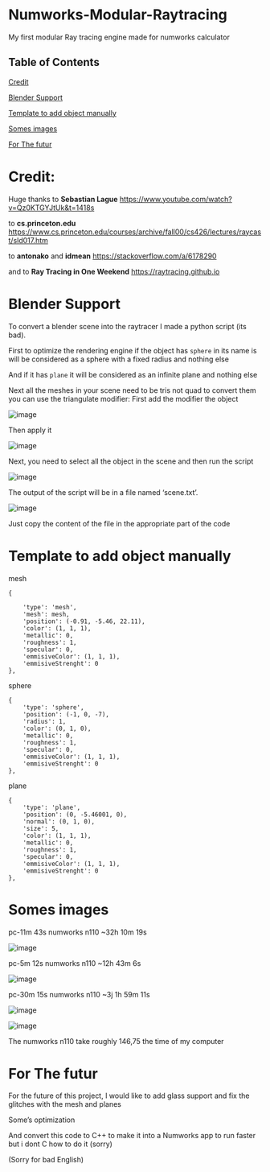 # Numworks-Modular-Raytracing
My first modular Ray tracing engine made for numworks calculator

##### <h2>Table of Contents</h2>
[Credit](#credit)  

[Blender Support](#blender-support)  

[Template to add object manually](#template-to-add-object-manually) 

[Somes images](#somes-images)  

[For The futur](#for-the-futur)  



<a name="credit"/>
<h1>Credit:</h1>

Huge thanks to **Sebastian Lague**
https://www.youtube.com/watch?v=Qz0KTGYJtUk&t=1418s

to **cs.princeton.edu**
https://www.cs.princeton.edu/courses/archive/fall00/cs426/lectures/raycast/sld017.htm

to **antonako** and **idmean**
https://stackoverflow.com/a/6178290

and to **Ray Tracing in One Weekend**
https://raytracing.github.io

<h1>Blender Support</h1>
To convert a blender scene into the raytracer I made a python script (its bad).

First to optimize the rendering engine if the object has `sphere` in its name is will be considered as a sphere with a fixed radius and nothing else

And if it has `plane` it will be considered as an infinite plane and nothing else

Next all the meshes in your scene need to be tris not quad to convert them you can use the triangulate modifier:
First add the modifier the object

![image](https://github.com/legoman0701/Numworks-Modular-Raytracing/blob/main/image/Triangulate.png)

Then apply it

![image](https://github.com/legoman0701/Numworks-Modular-Raytracing/blob/main/image/Apply_triangulate.png)

Next, you need to select all the object in the scene and then run the script

![image](https://github.com/legoman0701/Numworks-Modular-Raytracing/blob/main/image/Run_script.png)

The output of the script will be in a file named ‘scene.txt’.

![image](https://github.com/legoman0701/Numworks-Modular-Raytracing/blob/main/image/Output.png)

Just copy the content of the file in the appropriate part of the code

<h1>Template to add object manually</h1>


mesh

    {

        'type': 'mesh',
        'mesh': mesh,
        'position': (-0.91, -5.46, 22.11),
        'color': (1, 1, 1),
        'metallic': 0,
        'roughness': 1,
        'specular': 0,
        'emmisiveColor': (1, 1, 1),
        'emmisiveStrenght': 0
    },


sphere

    {
        'type': 'sphere',
        'position': (-1, 0, -7),
        'radius': 1,
        'color': (0, 1, 0),
        'metallic': 0,
        'roughness': 1,
        'specular': 0,
        'emmisiveColor': (1, 1, 1),
        'emmisiveStrenght': 0
    },


plane

    {
        'type': 'plane',
        'position': (0, -5.46001, 0),
        'normal': (0, 1, 0),
        'size': 5,
        'color': (1, 1, 1),
        'metallic': 0,
        'roughness': 1,
        'specular': 0,
        'emmisiveColor': (1, 1, 1),
        'emmisiveStrenght': 0
    },


<h1>Somes images</h1>

pc-11m 43s numworks n110 ~32h 10m 19s

![image](https://github.com/legoman0701/Numworks-Modular-Raytracing/blob/main/image/render%2011m%2043s.png)

pc-5m 12s numworks n110 ~12h 43m 6s

![image](https://github.com/legoman0701/Numworks-Modular-Raytracing/blob/main/image/render%205m%2012s.png)

pc-30m 15s numworks n110 ~3j 1h 59m 11s

![image](https://github.com/legoman0701/Numworks-Modular-Raytracing/blob/main/image/render%2030m%2015s.png)

![image](https://github.com/legoman0701/Numworks-Modular-Raytracing/blob/main/image/evo.gif)

The numworks n110 take roughly 146,75 the time of my computer

<h1>For The futur</h1>

For the future of this project, I would like to add glass support and fix the glitches with the mesh and planes

Some’s optimization

And convert this code to C++ to make it into a Numworks app to run faster but i dont C how to do it (sorry)

(Sorry for bad English)
